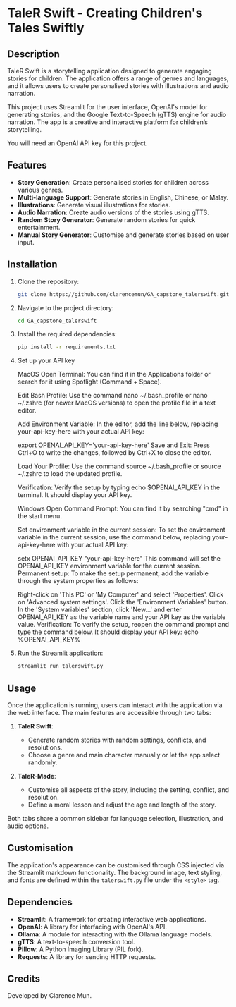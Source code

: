# TaleR Swift - Creating Children's Tales Swiftly

## Description

TaleR Swift is a storytelling application designed to generate engaging stories for children. The application offers a range of genres and languages, and it allows users to create personalised stories with illustrations and audio narration. 

This project uses Streamlit for the user interface, OpenAI's model for generating stories, and the Google Text-to-Speech (gTTS) engine for audio narration. The app is a creative and interactive platform for children’s storytelling.

You will need an OpenAI API key for this project.

## Features

- **Story Generation**: Create personalised stories for children across various genres.
- **Multi-language Support**: Generate stories in English, Chinese, or Malay.
- **Illustrations**: Generate visual illustrations for stories.
- **Audio Narration**: Create audio versions of the stories using gTTS.
- **Random Story Generator**: Generate random stories for quick entertainment.
- **Manual Story Generator**: Customise and generate stories based on user input.

## Installation

1. Clone the repository:

   ```bash
   git clone https://github.com/clarencemun/GA_capstone_talerswift.git
   ```

2. Navigate to the project directory:

   ```bash
   cd GA_capstone_talerswift
   ```

3. Install the required dependencies:

   ```bash
   pip install -r requirements.txt
   ```

4. Set up your API key

   MacOS
   Open Terminal: You can find it in the Applications folder or search for it using Spotlight (Command + Space).

   Edit Bash Profile: Use the command nano ~/.bash_profile or nano ~/.zshrc (for newer MacOS versions) to open the profile file in a text editor.

   Add Environment Variable: In the editor, add the line below, replacing your-api-key-here with your actual API key:

   export OPENAI_API_KEY='your-api-key-here'
   Save and Exit: Press Ctrl+O to write the changes, followed by Ctrl+X to close the editor.

   Load Your Profile: Use the command source ~/.bash_profile or source ~/.zshrc to load the updated profile.

   Verification: Verify the setup by typing echo $OPENAI_API_KEY in the terminal. It should display your API key.

   Windows
   Open Command Prompt: You can find it by searching "cmd" in the start menu.

   Set environment variable in the current session: To set the environment variable in the current session, use the command below, replacing your-api-key-here with your actual API key:

   setx OPENAI_API_KEY "your-api-key-here"
   This command will set the OPENAI_API_KEY environment variable for the current session.
   Permanent setup: To make the setup permanent, add the variable through the system properties as follows:

   Right-click on 'This PC' or 'My Computer' and select 'Properties'.
   Click on 'Advanced system settings'.
   Click the 'Environment Variables' button.
   In the 'System variables' section, click 'New...' and enter OPENAI_API_KEY as the variable name and your API key as the variable value.
   Verification: To verify the setup, reopen the command prompt and type the command below. It should display your API key: echo %OPENAI_API_KEY%

5. Run the Streamlit application:

   ```bash
   streamlit run talerswift.py
   ```

## Usage

Once the application is running, users can interact with the application via the web interface. The main features are accessible through two tabs:

1. **TaleR Swift**: 
   - Generate random stories with random settings, conflicts, and resolutions.
   - Choose a genre and main character manually or let the app select randomly.

2. **TaleR-Made**:
   - Customise all aspects of the story, including the setting, conflict, and resolution.
   - Define a moral lesson and adjust the age and length of the story.

Both tabs share a common sidebar for language selection, illustration, and audio options.

## Customisation

The application's appearance can be customised through CSS injected via the Streamlit markdown functionality. The background image, text styling, and fonts are defined within the `talerswift.py` file under the `<style>` tag.

## Dependencies

- **Streamlit**: A framework for creating interactive web applications.
- **OpenAI**: A library for interfacing with OpenAI's API.
- **Ollama**: A module for interacting with the Ollama language models.
- **gTTS**: A text-to-speech conversion tool.
- **Pillow**: A Python Imaging Library (PIL fork).
- **Requests**: A library for sending HTTP requests.

## Credits

Developed by Clarence Mun.